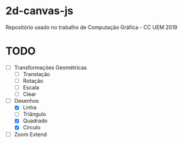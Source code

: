 # 2d-canvas-js
Repositório usado no trabalho de Computação Gráfica - CC UEM 2019


# TODO

- [ ] Transformações Geométricas
    - [ ] Translação
    - [ ] Rotação
    - [ ] Escala
    - [ ] Clear
- [ ] Desenhos
    - [x] Linha
    - [ ] Triângulo
    - [x] Quadrado
    - [x] Circulo
- [ ] Zoom Extend
